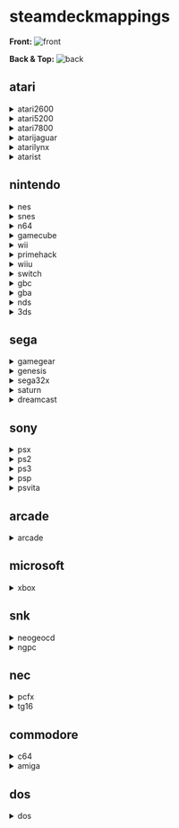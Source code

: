 # steamdeckmappings

**Front:**
![front](https://user-images.githubusercontent.com/108900299/195712504-be9d0114-f376-47f9-b23c-d525d05e141b.png)

**Back & Top:**
![back](https://user-images.githubusercontent.com/108900299/195712399-79832195-ac3f-443d-8267-c5d67a9cbccf.png)

## atari

<details><summary>atari2600</summary>

###### hotkeys

| action  | steamdeck |
| ------------- | ------------- |
| Menu  | L3 + R3  |
| Exit  | Select + Start  |
| Pause/Unpause | Select + A |
| Fast Forward | Select + R2 |
| Rewind | Select + L1 |
| Save State | Select + R1 |
| Load State | Select + L1 |
| Next Save Slot | Select + D-Pad Right |
| Previous Save Slot | Select + D-Pad Left |
| Toggle Runahead | Select + D-Pad Up |
| Toggle FPS Display | Select + X |
| Screenshot | Select + B |

###### buttons
| action  | steamdeck |
| ------------- | ------------- |
</details>

<details><summary>atari5200</summary>

###### hotkeys

| action  | steamdeck |
| ------------- | ------------- |
| N/A | N/A |

###### buttons
| action  | steamdeck |
| ------------- | ------------- |
</details>

<details><summary>atari7800</summary>

###### hotkeys

| action  | steamdeck |
| ------------- | ------------- |
| N/A | N/A |

###### buttons
| action  | steamdeck |
| ------------- | ------------- |
</details>

<details><summary>atarijaguar</summary>

###### hotkeys

| action  | steamdeck |
| ------------- | ------------- |
| N/A | N/A |

###### buttons
| action  | steamdeck |
| ------------- | ------------- |
</details>

<details><summary>atarilynx</summary>

###### hotkeys

| action  | steamdeck |
| ------------- | ------------- |
| Menu  | L3 + R3  |
| Exit  | Select + Start  |
| Pause/Unpause | Select + A |
| Fast Forward | Select + R2 |
| Rewind | Select + L1 |
| Save State | Select + R1 |
| Load State | Select + L1 |
| Next Save Slot | Select + D-Pad Right |
| Previous Save Slot | Select + D-Pad Left |
| Toggle Runahead | Select + D-Pad Up |
| Toggle FPS Display | Select + X |
| Screenshot | Select + B |

###### buttons
| action  | steamdeck |
| ------------- | ------------- |
</details>

<details><summary>atarist</summary>

###### hotkeys

| action  | steamdeck |
| ------------- | ------------- |
| N/A | N/A |

###### buttons
| action  | steamdeck |
| ------------- | ------------- |
</details>

## nintendo

<details><summary>nes</summary>
  
###### hotkeys

| action  | steamdeck |
| ------------- | ------------- |
| Menu  | L3 + R3  |
| Exit  | Select + Start  |
| Pause/Unpause | Select + A |
| Fast Forward | Select + R2 |
| Rewind | Select + L1 |
| Save State | Select + R1 |
| Load State | Select + L1 |
| Next Save Slot | Select + D-Pad Right |
| Previous Save Slot | Select + D-Pad Left |
| Toggle Runahead | Select + D-Pad Up |
| Toggle FPS Display | Select + X |
| Screenshot | Select + B |

###### buttons
| action  | steamdeck |
| ------------- | ------------- |
| A | B |
| B | A |
| Start | Start |
| Select | Select |
| D-Pad Up | D-Pad Up |
| D-Pad Down | D-Pad Down |
| D-Pad Left | D-Pad Left |
| D-Pad Right | D-Pad Right |
</details>

<details><summary>snes</summary>

###### hotkeys

| action  | steamdeck |
| ------------- | ------------- |
| Menu  | L3 + R3  |
| Exit  | Select + Start  |
| Pause/Unpause | Select + A |
| Fast Forward | Select + R2 |
| Rewind | Select + L1 |
| Save State | Select + R1 |
| Load State | Select + L1 |
| Next Save Slot | Select + D-Pad Right |
| Previous Save Slot | Select + D-Pad Left |
| Toggle Runahead | Select + D-Pad Up |
| Toggle FPS Display | Select + X |
| Screenshot | Select + B |

###### buttons
| action  | steamdeck |
| ------------- | ------------- |
| A | B |
| B | A |
| X | Y |
| Y | X |
| Start | Start |
| Select | Select |
| L | L1 |
| R | R1 |
| D-Pad Up | D-Pad Up |
| D-Pad Down | D-Pad Down |
| D-Pad Left | D-Pad Left |
| D-Pad Right | D-Pad Right |
</details>

<details><summary>n64</summary>

###### hotkeys

| action  | steamdeck |
| ------------- | ------------- |
| Menu  | L3 + R3  |
| Exit  | Select + Start  |
| Pause/Unpause | Select + A |
| Fast Forward | Select + R2 |
| Rewind | Select + L1 |
| Save State | Select + R1 |
| Load State | Select + L1 |
| Next Save Slot | Select + D-Pad Right |
| Previous Save Slot | Select + D-Pad Left |
| Toggle Runahead | Select + D-Pad Up |
| Toggle FPS Display | Select + X |
| Screenshot | Select + B |

###### buttons
| action  | steamdeck |
| ------------- | ------------- |
  | A | A |
| B | X |
| Start | Start |
| Up C | Right Analog Stick Up |
| Down C | Right Analog Stick Down |
| Left C | Right Analog Stick Left |
| Right C | Right Analog Stick Right |
| D-Pad Up | D-Pad Up |
| D-Pad Down | D-Pad Down |
| D-Pad Left | D-Pad Left |
| D-Pad Right | D-Pad Right |
| L | L |
| R | R |
| Z | LT |
| Analog Stick Up | Left Analog Stick Up |
| Analog Stick Down | Left Analog Stick Down |
| Analog Stick Left | Left Analog Stick Left |
| Analog Stick Right | Left Analog Stick Right |
</details>

<details><summary>gamecube</summary>

###### hotkeys

| action  | steamdeck |
| ------------- | ------------- |
| Menu | N/A |
| Exit | Select + Start |
| Pause/Unpause | Select + A |
| Fast Forward (Hold) | Select + R2 |
| Save State | Select + R1 |
| Load State | Select + L1 |
| Next Save Slot | Start + R1 |
| Previous Save Slot | Start + L1 |
| Shake Wiimote | L2 |
| Shake Nunchuck | R2 |
| Sideways Toggle | Select + R3 |
| Attach Wiimote | Select + Left Stick Down |
| Next Input Profile Select | Select + Left Stick Right |
| Previous Input Profile Select | Select + Left Stick Left |
| Next Game Profile Select | Select + Left Stick Up |
| Previous Game Profile Select | Select + Left Stick Down |
| Toggle Aspect Ratio | Start + D-Pad Right |
| Increase Internal Resolution | Start + D-Pad Up |
| Decrease Internal Resolution | Start + D-Pad Down |
| Reset | A + B + X + Y + L1 + R1 |

###### buttons
| action  | steamdeck |
| ------------- | ------------- |
| A | B |
| B | A |
| X | Y |
| Y | X |
| L | L2 |
| R | R2 |
| Z | R1 |
| Start | Start |
| C-Stick Up | Right Analog Stick Up |
| C-Stick Down | Right Analog Stick Down |
| C-Stick Left | Right Analog Stick Left |
| C-Stick Right | Right Analog Stick Right |
| D-Pad Up | D-Pad Up |
| D-Pad Down | D-Pad Down |
| D-Pad Left | D-Pad Left |
| D-Pad Right | D-Pad Right |
| Analog Stick Up | Left Analog Stick Up |
| Analog Stick Down | Left Analog Stick Down |
| Analog Stick Left | Left Analog Stick Left |
| Analog Stick Right | Left Analog Stick Right |
</details>

<details><summary>wii</summary>

###### hotkeys

| action  | steamdeck |
| ------------- | ------------- |
| Menu | N/A |
| Exit | Select + Start |
| Pause/Unpause | Select + A |
| Fast Forward (Hold) | Select + R2 |
| Save State | Select + R1 |
| Load State | Select + L1 |
| Next Save Slot | Start + R1 |
| Previous Save Slot | Start + L1 |
| Shake Wiimote | L2 |
| Shake Nunchuck | R2 |
| Sideways Toggle | Select + R3 |
| Attach Wiimote | Select + Left Stick Down |
| Next Input Profile Select | Select + Left Stick Right |
| Previous Input Profile Select | Select + Left Stick Left |
| Next Game Profile Select | Select + Left Stick Up |
| Previous Game Profile Select | Select + Left Stick Down |
| Toggle Aspect Ratio | Start + D-Pad Right |
| Increase Internal Resolution | Start + D-Pad Up |
| Decrease Internal Resolution | Start + D-Pad Down |
| Reset | A + B + X + Y + L1 + R1 |

###### buttons
| action  | steamdeck |
| ------------- | ------------- |
</details>

<details><summary>primehack</summary>

###### hotkeys

| action  | steamdeck |
| ------------- | ------------- |
| Menu | N/A |
| Exit | Select + Start |
| Pause/Unpause | Select + A |
| Fast Forward (Hold) | Select + R2 |
| Save State | Select + R1 |
| Load State | Select + L1 |
| Next Save Slot | Start + R1 |
| Previous Save Slot | Start + L1 |
| Shake Wiimote | L2 |
| Shake Nunchuck | R2 |
| Sideways Toggle | Select + R3 |
| Attach Wiimote | Select + Left Stick Down |
| Next Input Profile Select | Select + Left Stick Right |
| Previous Input Profile Select | Select + Left Stick Left |
| Next Game Profile Select | Select + Left Stick Up |
| Previous Game Profile Select | Select + Left Stick Down |
| Toggle Aspect Ratio | Start + D-Pad Right |
| Increase Internal Resolution | Start + D-Pad Up |
| Decrease Internal Resolution | Start + D-Pad Down |
| Reset | A + B + X + Y + L1 + R1 |

###### buttons
| action  | steamdeck |
| ------------- | ------------- |
</details>

<details><summary>wiiu</summary>

###### hotkeys

| action  | steamdeck |
| ------------- | ------------- |
| Toggle Screens | R4 |
| Swap Screens | R5 |
| Exit | Select + Start |
| Blow Mic | R3 |

###### buttons
| action  | steamdeck |
| ------------- | ------------- |
| A | B |
| B | A |
| X | Y |
| Y | X |
| Start | Start |
| Select | Select |
| Home |  |
| Power |  |
| D-Pad Up | D-Pad Up |
| D-Pad Down | D-Pad Down |
| D-Pad Left | D-Pad Left |
| D-Pad Right | D-Pad Right |
| Left Analog Stick Up | Left Analog Stick Up |
| Left Analog Stick Down | Left Analog Stick Down |
| Left Analog Stick Left | Left Analog Stick Left |
| Left Analog Stick Right | Left Analog Stick Right |
| Right Analog Stick Up | Right Analog Stick Up |
| Right Analog Stick Down | Right Analog Stick Down |
| Right Analog Stick Left | Right Analog Stick Left |
| Right Analog Stick Right | Right Analog Stick Right |
</details>

<details><summary>switch</summary>

###### hotkeys

| action  | steamdeck |
| ------------- | ------------- |
| Menu | Select + R3 |
| Exit |  |
| Pause/Unpause | Select + A |
| Fast Forward | Select + R2 |
| Load State |  |
| Save State |  |
| Full Screen |  |
| Swap Screens |  |
| Toggle Layout |  |

###### buttons
| action  | steamdeck |
| ------------- | ------------- |
| A | B |
| B | A |
| X | Y |
| Y | X |
| L | L1 |
| R | R1 |
| ZL | L2 |
| ZR | R2 |
| - |  |
| + |  |
| Capture |  |
| Home |  |
| D-Pad Up | D-Pad Up |
| D-Pad Down | D-Pad Down |
| D-Pad Left | D-Pad Left |
| D-Pad Right | D-Pad Right |
| Left Analog Stick Up | Left Analog Stick Up |
| Left Analog Stick Down | Left Analog Stick Down |
| Left Analog Stick Left | Left Analog Stick Left |
| Left Analog Stick Right | Left Analog Stick Right |
| Right Analog Stick Up | Right Analog Stick Up |
| Right Analog Stick Down | Right Analog Stick Down |
| Right Analog Stick Left | Right Analog Stick Left |
| Right Analog Stick Right | Right Analog Stick Right |
</details>

<details><summary>gbc</summary>

###### hotkeys

| action  | steamdeck |
| ------------- | ------------- |
| Menu  | L3 + R3  |
| Exit  | Select + Start  |
| Pause/Unpause | Select + A |
| Fast Forward | Select + R2 |
| Rewind | Select + L1 |
| Save State | Select + R1 |
| Load State | Select + L1 |
| Next Save Slot | Select + D-Pad Right |
| Previous Save Slot | Select + D-Pad Left |
| Toggle Runahead | Select + D-Pad Up |
| Toggle FPS Display | Select + X |
| Screenshot | Select + B |

###### buttons
| action  | steamdeck |
| ------------- | ------------- |
| A | B |
| B | A |
| Start | Start |
| Select | Select |
| D-Pad Up | D-Pad Up |
| D-Pad Down | D-Pad Down |
| D-Pad Left | D-Pad Left |
| D-Pad Right | D-Pad Right |
</details>

<details><summary>gba</summary>

###### hotkeys

| action  | steamdeck |
| ------------- | ------------- |
| Menu  | L3 + R3  |
| Exit  | Select + Start  |
| Pause/Unpause | Select + A |
| Fast Forward | Select + R2 |
| Rewind | Select + L1 |
| Save State | Select + R1 |
| Load State | Select + L1 |
| Next Save Slot | Select + D-Pad Right |
| Previous Save Slot | Select + D-Pad Left |
| Toggle Runahead | Select + D-Pad Up |
| Toggle FPS Display | Select + X |
| Screenshot | Select + B |

###### buttons
| action  | steamdeck |
| ------------- | ------------- |
| A | B |
| B | A |
| Start | Start |
| Select | Select |
| L | L1 |
| R | R1 |
| D-Pad Up | D-Pad Up |
| D-Pad Down | D-Pad Down |
| D-Pad Left | D-Pad Left |
| D-Pad Right | D-Pad Right |
</details>

<details><summary>nds</summary>

###### hotkeys

| action  | steamdeck |
| ------------- | ------------- |
| Menu  | L3 + R3  |
| Exit  | Select + Start  |
| Pause/Unpause | Select + A |
| Fast Forward | Select + R2 |
| Rewind | Select + L1 |
| Save State | Select + R1 |
| Load State | Select + L1 |
| Next Save Slot | Select + D-Pad Right |
| Previous Save Slot | Select + D-Pad Left |
| Toggle Runahead | Select + D-Pad Up |
| Toggle FPS Display | Select + X |
| Screenshot | Select + B |
| Swap Screens | R2 |

###### buttons
| action  | steamdeck |
| ------------- | ------------- |
| A | B |
| B | A |
| X | Y |
| Y | X |
| Start | Start |
| Select | Select |
| Home |  |
| L | L1 |
| R | R1 |
| D-Pad Up | D-Pad Up |
| D-Pad Down | D-Pad Down |
| D-Pad Left | D-Pad Left |
| D-Pad Right | D-Pad Right |
| Analog Stick Up | Left Analog Stick Up |
| Analog Stick Down | Left Analog Stick Down |
| Analog Stick Left | Left Analog Stick Left |
| Analog Stick Right | Left Analog Stick Right |
</details>

<details><summary>3ds</summary>

###### hotkeys

| action  | steamdeck |
| ------------- | ------------- |
| Full Screen Toggle | L4 |
| Layout Toggle | L5 |
| Swap Screens | R4 |
| Quit | Long Press R5 |
| Save State | Left Trackpad Touch Menu |
| Load State | Left Trackpad Touch Menu |
| Fast Forward | Left Trackpad Touch Menu |
| Pause | Left Trackpad Touch Menu |
| Exit | Double Tap Left Trackpad Touch Menu |
| Full Screen | Left Trackpad Touch Menu |
| Swap Screens | Left Trackpad Touch Menu |
| Change Screen Layout | Left Trackpad Touch Menu |

###### buttons
| action  | steamdeck |
| ------------- | ------------- |
| A | B |
| B | A |
| X | Y |
| Y | X |
| Start | Start |
| Select | Select |
| Home |  |
| L | L1 |
| R | R1 |
| D-Pad Up | D-Pad Up |
| D-Pad Down | D-Pad Down |
| D-Pad Left | D-Pad Left |
| D-Pad Right | D-Pad Right |
| Analog Stick Up | Left Analog Stick Up |
| Analog Stick Down | Left Analog Stick Down |
| Analog Stick Left | Left Analog Stick Left |
| Analog Stick Right | Left Analog Stick Right |
| C-Stick Up | Right Analog Stick Up |
| C-Stick Down | Right Analog Stick Down |
| C-Stick Left | Right Analog Stick Left |
| C-Stick Right | Right Analog Stick Right |
</details>

## sega

<details><summary>gamegear</summary>

###### hotkeys

| action  | steamdeck |
| ------------- | ------------- |
| Menu  | L3 + R3  |
| Exit  | Select + Start  |
| Pause/Unpause | Select + A |
| Fast Forward | Select + R2 |
| Rewind | Select + L1 |
| Save State | Select + R1 |
| Load State | Select + L1 |
| Next Save Slot | Select + D-Pad Right |
| Previous Save Slot | Select + D-Pad Left |
| Toggle Runahead | Select + D-Pad Up |
| Toggle FPS Display | Select + X |
| Screenshot | Select + B |

###### buttons
| action  | steamdeck |
| ------------- | ------------- |
</details>

<details><summary>genesis</summary>

###### hotkeys

| action  | steamdeck |
| ------------- | ------------- |
| Menu  | L3 + R3  |
| Exit  | Select + Start  |
| Pause/Unpause | Select + A |
| Fast Forward | Select + R2 |
| Rewind | Select + L1 |
| Save State | Select + R1 |
| Load State | Select + L1 |
| Next Save Slot | Select + D-Pad Right |
| Previous Save Slot | Select + D-Pad Left |
| Toggle Runahead | Select + D-Pad Up |
| Toggle FPS Display | Select + X |
| Screenshot | Select + B |

###### buttons
| action  | steamdeck |
| ------------- | ------------- |
</details>

<details><summary>sega32x</summary>

###### hotkeys

| action  | steamdeck |
| ------------- | ------------- |
| Menu  | L3 + R3  |
| Exit  | Select + Start  |
| Pause/Unpause | Select + A |
| Fast Forward | Select + R2 |
| Rewind | Select + L1 |
| Save State | Select + R1 |
| Load State | Select + L1 |
| Next Save Slot | Select + D-Pad Right |
| Previous Save Slot | Select + D-Pad Left |
| Toggle Runahead | Select + D-Pad Up |
| Toggle FPS Display | Select + X |
| Screenshot | Select + B |

###### buttons
| action  | steamdeck |
| ------------- | ------------- |
</details>

<details><summary>saturn</summary>

###### hotkeys

| action  | steamdeck |
| ------------- | ------------- |
| Menu  | L3 + R3  |
| Exit  | Select + Start  |
| Pause/Unpause | Select + A |
| Fast Forward | Select + R2 |
| Rewind | Select + L1 |
| Save State | Select + R1 |
| Load State | Select + L1 |
| Next Save Slot | Select + D-Pad Right |
| Previous Save Slot | Select + D-Pad Left |
| Toggle Runahead | Select + D-Pad Up |
| Toggle FPS Display | Select + X |
| Screenshot | Select + B |

###### buttons
| action  | steamdeck |
| ------------- | ------------- |
</details>

<details><summary>dreamcast</summary>

###### hotkeys

| action  | steamdeck |
| ------------- | ------------- |
| Menu  | L3 + R3  |
| Exit  | Select + Start  |
| Pause/Unpause | Select + A |
| Fast Forward | Select + R2 |
| Rewind | Select + L1 |
| Save State | Select + R1 |
| Load State | Select + L1 |
| Next Save Slot | Select + D-Pad Right |
| Previous Save Slot | Select + D-Pad Left |
| Toggle Runahead | Select + D-Pad Up |
| Toggle FPS Display | Select + X |
| Screenshot | Select + B |

###### buttons
| action  | steamdeck |
| ------------- | ------------- |
| A | A |
| B | B |
| X | X |
| Y | Y |
| LT | L2 |
| RT | R2 |
| Start | Start |
| D-Pad Up | D-Pad Up |
| D-Pad Down | D-Pad Down |
| D-Pad Left | D-Pad Left |
| D-Pad Right | D-Pad Right |
| Analog Stick Up | Left Analog Stick Up |
| Analog Stick Down | Left Analog Stick Down |
| Analog Stick Left | Left Analog Stick Left |
| Analog Stick Right | Left Analog Stick Right |
</details>

## sony

<details><summary>psx</summary>

###### hotkeys

| action  | steamdeck |
| ------------- | ------------- |
| Save State | Left Trackpad Touch Menu |
| Load State | Left Trackpad Touch Menu |
| Next Save Slot | Left Trackpad Touch Menu |
| Previous Save Slot | Left Trackpad Touch Menu |
| Pause/Play | Left Trackpad Touch Menu |
| Quick Menu | Left Trackpad Touch Menu |
| Swap Disc | Left Trackpad Touch Menu |
| Fast Forward (Toggle) | Left Trackpad Touch Menu |
| Fast Forward (Hold) | Select + R2 |
| Rewind | Select + L2 |
| Increase Resolution Scale | Start + D-Pad Up |
| Decrease Resolution Scale | Start + D-Pad Down |
| Toggle Widescreen | Start + D-Pad Right |
| Toggle PGXP | Start + D-Pad Left |
| Toggle SoftwareRendering | Start + L3 |
| Full Screen | Select + R3 |

###### buttons
| action  | steamdeck |
| ------------- | ------------- |
| X | A |
| Circle | B |
| Square | X |
| Triangle | Y |
| Start | Start |
| Select | Select |
| L1 | L1 |
| R1 | R1 |
| L2 | L2 |
| R2 | R2 |
| D-Pad Up | D-Pad Up |
| D-Pad Down | D-Pad Down |
| D-Pad Left | D-Pad Left |
| D-Pad Right | D-Pad Right |
</details>

<details><summary>ps2</summary>

###### hotkeys

| action  | steamdeck |
| ------------- | ------------- |
| Menu | Start + L3 |
| Full Screen | Select + R3 |
| Exit | Select + Start |
| Pause/Unpause Emulation | Select + A |
| Fast Forward | Select + R2 |
| Load State | Select + L1 |
| Save State | Select + R1 |
| Next Save Slot | Start + R1 |
| Previous Save Slot | Start + L1 |
| Full Screen | Select + R3 |
| Increase Upscale Multiplier | Start + D-Pad Up |
| Decrease Upscale Multiplier | Start + D-Pad Down |
| Cycle Aspect Ratio | Start + D-Pad Right |
| Toggle Software Rendering | Start + D-Pad Left |

###### buttons
| action  | steamdeck |
| ------------- | ------------- |
| X | A |
| Circle | B |
| Square | X |
| Triangle | Y |
| Start | Start |
| Select | Select |
| Mode |  |
| L1 | L1 |
| R1 | R1 |
| L2 | L2 |
| R2 | R2 |
| D-Pad Up | D-Pad Up |
| D-Pad Down | D-Pad Down |
| D-Pad Left | D-Pad Left |
| D-Pad Right | D-Pad Right |
| Left Analog Stick Up | Left Analog Stick Up |
| Left Analog Stick Down | Left Analog Stick Down |
| Left Analog Stick Left | Left Analog Stick Left |
| Left Analog Stick Right | Left Analog Stick Right |
| Right Analog Stick Up | Right Analog Stick Up |
| Right Analog Stick Down | Right Analog Stick Down |
| Right Analog Stick Left | Right Analog Stick Left |
| Right Analog Stick Right | Right Analog Stick Right |
</details>

<details><summary>ps3</summary>

###### hotkeys

| action  | steamdeck |
| ------------- | ------------- |
| Menu |  |
| Exit | STEAM |
| Pause/Unpause |  |
| Fast Forward |  |
| Load State |  |
| Save State |  |
| Full Screen |  |
| Swap Screens |  |
| Toggle Layout |  |

###### buttons
| action  | steamdeck |
| ------------- | ------------- || X | A |
| Circle | B |
| Square | X |
| Triangle | Y |
| Start | Start |
| Select | Select |
| Mode |  |
| L1 | L1 |
| R1 | R1 |
| L2 | L2 |
| R2 | R2 |
| D-Pad Up | D-Pad Up |
| D-Pad Down | D-Pad Down |
| D-Pad Left | D-Pad Left |
| D-Pad Right | D-Pad Right |
| Left Analog Stick Up | Left Analog Stick Up |
| Left Analog Stick Down | Left Analog Stick Down |
| Left Analog Stick Left | Left Analog Stick Left |
| Left Analog Stick Right | Left Analog Stick Right |
| Right Analog Stick Up | Right Analog Stick Up |
| Right Analog Stick Down | Right Analog Stick Down |
| Right Analog Stick Left | Right Analog Stick Left |
| Right Analog Stick Right | Right Analog Stick Right |
</details>

<details><summary>psp</summary>

###### hotkeys

| action  | steamdeck |
| ------------- | ------------- |
| Menu  | L3 + R3  |
| Exit  | Select + Start  |
| Pause/Unpause | Select + A |
| Fast Forward | Select + R2 |
| Rewind | Select + L1 |
| Save State | Select + R1 |
| Load State | Select + L1 |
| Next Save Slot | Select + D-Pad Right |
| Previous Save Slot | Select + D-Pad Left |
| Toggle Runahead | Select + D-Pad Up |
| Toggle FPS Display | Select + X |
| Screenshot | Select + B |

###### buttons
| action  | steamdeck |
| ------------- | ------------- |
| X | A |
| Circle | B |
| Square | X |
| Triangle | Y |
| Start | Start |
| Select | Select |
| L | L1 |
| R | R1 |
| D-Pad Up | D-Pad Up |
| D-Pad Down | D-Pad Down |
| D-Pad Left | D-Pad Left |
| D-Pad Right | D-Pad Right |
</details>

<details><summary>psvita</summary>

###### hotkeys

| action  | steamdeck |
| ------------- | ------------- |
| N/A | N/A |

###### buttons
| action  | steamdeck |
| ------------- | ------------- |
</details>

## arcade

<details><summary>arcade</summary>

###### hotkeys

| action  | steamdeck |
| ------------- | ------------- |
| Coin for player | Select |
| Start for player | Start |
| Fast Forward | Select + R2 |
| Load State | Select + L1 |
| Save State | Select + R1 |
| Exit Emulator | Select + Start |

###### buttons
| action  | steamdeck |
| ------------- | ------------- |
</details>

## microsoft

<details><summary>xbox</summary>

###### hotkeys

| action  | steamdeck |
| ------------- | ------------- |
| N/A | N/A |

###### buttons
| action  | steamdeck |
| ------------- | ------------- |
| A | A |
| B | B |
| X | X |
| Y | Y |
| Start | Start |
| Back | Select |
| L | L1 |
| R | R1 |
| Black |  |
| White |  |
| D-Pad Up | D-Pad Up |
| D-Pad Down | D-Pad Down |
| D-Pad Left | D-Pad Left |
| D-Pad Right | D-Pad Right |
| Left Analog Stick Up | Left Analog Stick Up |
| Left Analog Stick Down | Left Analog Stick Down |
| Left Analog Stick Left | Left Analog Stick Left |
| Left Analog Stick Right | Left Analog Stick Right |
| Right Analog Stick Up | Right Analog Stick Up |
| Right Analog Stick Down | Right Analog Stick Down |
| Right Analog Stick Left | Right Analog Stick Left |
| Right Analog Stick Right | Right Analog Stick Right |
</details>

## snk

<details><summary>neogeocd</summary>

###### hotkeys

| action  | steamdeck |
| ------------- | ------------- |
| N/A | N/A |

###### buttons
| action  | steamdeck |
| ------------- | ------------- |
</details>

<details><summary>ngpc</summary>

###### hotkeys

| action  | steamdeck |
| ------------- | ------------- |
| N/A | N/A |

###### buttons
| action  | steamdeck |
| ------------- | ------------- |
</details>

## nec

<details><summary>pcfx</summary>

###### hotkeys

| action  | steamdeck |
| ------------- | ------------- |
| N/A | N/A |

###### buttons
| action  | steamdeck |
| ------------- | ------------- |
</details>

<details><summary>tg16</summary>

###### hotkeys

| action  | steamdeck |
| ------------- | ------------- |
| N/A | N/A |

###### buttons
| action  | steamdeck |
| ------------- | ------------- |
</details>

## commodore

<details><summary>c64</summary>

###### hotkeys

| action  | steamdeck |
| ------------- | ------------- |
| N/A | N/A |

###### buttons
| action  | steamdeck |
| ------------- | ------------- |
</details>

<details><summary>amiga</summary>

###### hotkeys

| action  | steamdeck |
| ------------- | ------------- |
| N/A | N/A |

###### buttons
| action  | steamdeck |
| ------------- | ------------- |
</details>

## dos

<details><summary>dos</summary>

###### hotkeys

| action  | steamdeck |
| ------------- | ------------- |
| N/A | N/A |

###### buttons
| action  | steamdeck |
| ------------- | ------------- |
</details>
